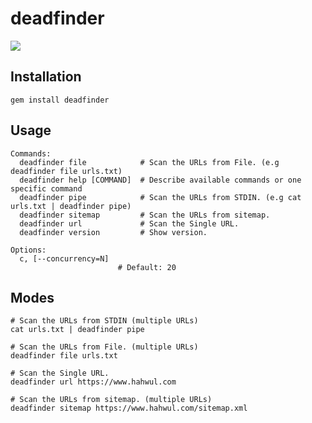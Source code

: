 # deadfinder

![](https://user-images.githubusercontent.com/13212227/192097414-d735ac3e-930a-4c36-9592-dedabac22a19.png)

## Installation
```
gem install deadfinder
```

## Usage
```
Commands:
  deadfinder file            # Scan the URLs from File. (e.g deadfinder file urls.txt)
  deadfinder help [COMMAND]  # Describe available commands or one specific command
  deadfinder pipe            # Scan the URLs from STDIN. (e.g cat urls.txt | deadfinder pipe)
  deadfinder sitemap         # Scan the URLs from sitemap.
  deadfinder url             # Scan the Single URL.
  deadfinder version         # Show version.

Options:
  c, [--concurrency=N]  
                        # Default: 20
```

## Modes
```shell
# Scan the URLs from STDIN (multiple URLs)
cat urls.txt | deadfinder pipe

# Scan the URLs from File. (multiple URLs)
deadfinder file urls.txt

# Scan the Single URL.
deadfinder url https://www.hahwul.com

# Scan the URLs from sitemap. (multiple URLs)
deadfinder sitemap https://www.hahwul.com/sitemap.xml
```
